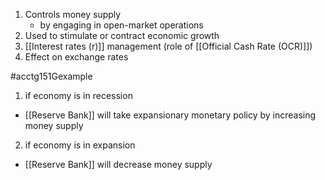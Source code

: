1. Controls money supply
	- by engaging in open-market operations
2. Used to stimulate or contract economic growth
3. [[Interest rates (r)]] management (role of [[Official Cash Rate (OCR)]])
4. Effect on exchange rates

#acctg151Gexample
1. if economy is in recession
- [[Reserve Bank]] will take expansionary monetary policy by increasing money supply
2. if economy is in expansion
- [[Reserve Bank]] will decrease money supply
